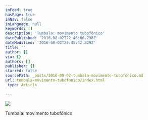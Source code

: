 ```yaml
---
inFeed: true
hasPage: true
inNav: false
inLanguage: null
keywords: []
description: 'Tumbala: movimento tubofónico'
datePublished: '2016-08-02T22:46:06.738Z'
dateModified: '2016-08-02T22:45:42.829Z'
title: ''
author: []
via: {}
authors: []
publisher: {}
starred: false
sourcePath: _posts/2016-08-02-tumbala-movimento-tubofonico.md
url: tumbala-movimento-tubofonico/index.html
_type: Article

---
```

![](https://the-grid-user-content.s3-us-west-2.amazonaws.com/3958a5ef-7c87-4eaf-9ec7-8825e571f2bc.jpg)

Tumbala: movimento tubofónico